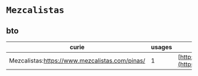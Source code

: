 # `Mezcalistas`

## bto

| curie                                          |   usages | nodes                                                                                                           |
|------------------------------------------------|----------|-----------------------------------------------------------------------------------------------------------------|
| Mezcalistas:https://www.mezcalistas.com/pinas/ |        1 | [http://purl.obolibrary.org/obo/BTO:0006519](https://bioregistry.io/http://purl.obolibrary.org/obo/BTO:0006519) |
